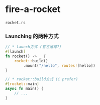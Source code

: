 # fire-a-rocket

`rocket.rs`

### Launching 的两种方式
```rust
// * launch方式 (官方推荐?)
#[launch]
fn rocket() -> _ {
    rocket::build()
        .mount("/hello", routes![hello])
}

// * rocket::build方式 (i prefer)
#[rocket::main]
async fn main() {
    // ...
}
```